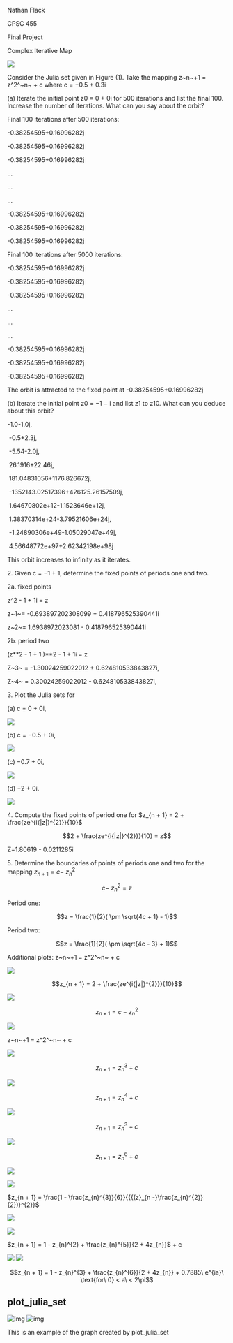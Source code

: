 Nathan Flack

CPSC 455

Final Project

Complex Iterative Map

![](./media/image1.png)

Consider the Julia set given in Figure (1). Take the mapping z~n~+1 =
z^2^~n~ + c where c = −0.5 + 0.3i

\(a\) Iterate the initial point z0 = 0 + 0i for 500 iterations and list
the final 100. Increase the number of iterations. What can you say about
the orbit?

Final 100 iterations after 500 iterations:

-0.38254595+0.16996282j

-0.38254595+0.16996282j

-0.38254595+0.16996282j

...

...

...

-0.38254595+0.16996282j

-0.38254595+0.16996282j

-0.38254595+0.16996282j

Final 100 iterations after 5000 iterations:

-0.38254595+0.16996282j

-0.38254595+0.16996282j

-0.38254595+0.16996282j

...

...

...

-0.38254595+0.16996282j

-0.38254595+0.16996282j

-0.38254595+0.16996282j

The orbit is attracted to the fixed point at -0.38254595+0.16996282j

\(b\) Iterate the initial point z0 = −1 − i and list z1 to z10. What can
you deduce about this orbit?

-1.0-1.0j,

 -0.5+2.3j,

 -5.54-2.0j,

 26.1916+22.46j,

 181.04831056+1176.826672j,

 -1352143.02517396+426125.26157509j,

 1.64670802e+12-1.1523646e+12j,

 1.38370314e+24-3.79521606e+24j,

 -1.24890306e+49-1.05029047e+49j,

 4.56648772e+97+2.62342198e+98j

This orbit increases to infinity as it iterates.

2\. Given c = −1 + 1, determine the fixed points of periods one and two.

2a. fixed points

z\^2 - 1 + 1i = z

z~1~= -0.693897202308099 + 0.418796525390441i

z~2~= 1.6938972023081 - 0.418796525390441i

2b. period two

(z\*\*2 - 1 + 1i)\*\*2 - 1 + 1i = z

Z~3~ = -1.30024259022012 + 0.624810533843827i,

Z~4~ = 0.30024259022012 - 0.624810533843827i,

3\. Plot the Julia sets for

\(a\) c = 0 + 0i,

![](./media/image2.png)

\(b\) c = −0.5 + 0i,

![](./media/image3.png)

\(c\) −0.7 + 0i,

![](./media/image4.png)

\(d\) −2 + 0i.

![](./media/image5.png)

4\. Compute the fixed points of period one for
$z_{n + 1} = 2 + \frac{ze^{i{|z|}^{2}}}{10}$

$$2 + \frac{ze^{i{|z|}^{2}}}{10} = z$$

Z=1.80619 - 0.0211285i

5\. Determine the boundaries of points of periods one and two for the
mapping $z_{n + 1} = c - \ z_{n}^{2}$

$$c - \ z_{n}^{2} = z$$

Period one:

$$z = \frac{1}{2}( \pm \sqrt{4c + 1} - 1)$$

Period two:

$$z = \frac{1}{2}( \pm \sqrt{4c - 3} + 1)$$

Additional plots: z~n~+1 = z^2^~n~ + c

![](./media/image6.png)

$$z_{n + 1} = 2 + \frac{ze^{i{|z|}^{2}}}{10}$$

![](./media/image7.png)

$$z_{n + 1} = c - z_{n}^{2}$$

![](./media/image8.png)

z~n~+1 = z^2^~n~ + c

![](./media/image9.png)

$$z_{n + 1} = z_{n}^{3} + c$$

![](./media/image10.png)

$$z_{n + 1} = z_{n}^{4} + c$$

![](./media/image11.png)

$$z_{n + 1} = z_{n}^{3} + c$$

![](./media/image12.png)

$$z_{n + 1} = z_{n}^{6} + c$$

![](./media/image13.png)

![](./media/image14.png)

$z_{n + 1} = \frac{1 - \frac{z_{n}^{3}}{6}}{{{(z}_{n -}\frac{z_{n}^{2}}{2})}^{2}}$

![](./media/image15.png)

![](./media/image16.png)

$z_{n + 1} = 1 - z_{n}^{2} + \frac{z_{n}^{5}}{2 + 4z_{n}}$ + c

![](./media/image17.png)
![](./media/image18.png)

$$z_{n + 1} = 1 - z_{n}^{3} + \frac{z_{n}^{6}}{2 + 4z_{n}} + 0.7885\ e^{ia}\ \text{for\ 0} < a\  < 2\pi$$

## plot_julia_set
![img](https://i.imgur.com/kxPxZgB.gif)
![img](https://i.imgur.com/61PyTUJ.gif)

This is an example of the graph created by plot_julia_set